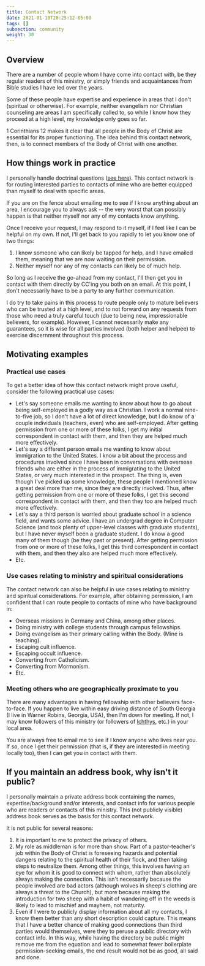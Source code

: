 ```yaml
---
title: Contact Network
date: 2021-01-10T20:25:12-05:00
tags: []
subsection: community
weight: 30
---
```


## Overview

There are a number of people whom I have come into contact with, be they regular readers of this ministry, or simply friends and acquaintances from Bible studies I have led over the years.

Some of these people have expertise and experience in areas that I don't (spiritual or otherwise). For example, neither evangelism nor Christian counseling are areas I am specifically called to, so while I know how they proceed at a high level, my knowledge only goes so far.

1 Corinthians 12 makes it clear that all people in the Body of Christ are essential for its proper functioning. The idea behind this contact network, then, is to connect members of the Body of Christ with one another.

## How things work in practice

I personally handle doctrinal questions ([see here](https://www.bibledocs.org/#contact)). This contact network is for routing interested parties to contacts of mine who are better equipped than myself to deal with specific areas.

If you are on the fence about emailing me to see if I know anything about an area, I encourage you to always ask -- the very worst that can possibly happen is that neither myself nor any of my contacts know anything.

Once I receive your request, I may respond to it myself, if I feel like I can be helpful on my own. If not, I'll get back to you rapidly to let you know one of two things:

1. I know someone who can likely be tapped for help, and I have emailed them, meaning that we are now waiting on their permission.
2. Neither myself nor any of my contacts can likely be of much help.

So long as I receive the go-ahead from my contact, I'll then get you in contact with them directly by CC'ing you both on an email. At this point, I don't necessarily have to be a party to any further communication.

I do try to take pains in this process to route people only to mature believers who can be trusted at a high level, and to not forward on any requests from those who need a truly careful touch (due to being new, impressionable believers, for example). However, I cannot necessarily make any guarantees, so it is wise for all parties involved (both helper and helpee) to exercise discernment throughout this process.

## Motivating examples

### Practical use cases

To get a better idea of how this contact network might prove useful, consider the following practical use cases:

- Let's say someone emails me wanting to know about how to go about being self-employed in a godly way as a Christian. I work a normal nine-to-five job, so I don't have a lot of direct knowledge, but I do know of a couple individuals (teachers, even) who are self-employed. After getting permission from one or more of these folks, I get my initial correspondent in contact with them, and then they are helped much more effectively.
- Let's say a different person emails me wanting to know about immigration to the United States. I know a bit about the process and procedures involved since I have been in conversations with overseas friends who are either in the process of immigrating to the United States, or very much interested in the prospect. The thing is, even though I've picked up some knowledge, these people I mentioned know a great deal more than me, since they are directly involved. Thus, after getting permission from one or more of these folks, I get this second correspondent in contact with them, and then they too are helped much more effectively.
- Let's say a third person is worried about graduate school in a science field, and wants some advice. I have an undergrad degree in Computer Science (and took plenty of upper-level classes with graduate students), but I have never myself been a graduate student. I do know a good many of them though (be they past or present). After getting permission from one or more of these folks, I get this third correspondent in contact with them, and then they also are helped much more effectively.
- Etc.

### Use cases relating to ministry and spiritual considerations

The contact network can also be helpful in use cases relating to ministry and spiritual considerations. For example, after obtaining permission, I am confident that I can route people to contacts of mine who have background in:

* Overseas missions in Germany and China, among other places.
* Doing ministry with college students through campus fellowships.
* Doing evangelism as their primary calling within the Body. (Mine is teaching).
* Escaping cult influence.
* Escaping occult influence.
* Converting from Catholicism.
* Converting from Mormonism.
* Etc.

### Meeting others who are geographically proximate to you

There are many advantages in having fellowship with other believers face-to-face. If you happen to live within easy driving distance of South Georgia (I live in Warner Robins, Georgia, USA), then I'm down for meeting. If not, I may know followers of this ministry (or followers of [Ichthys](https://ichthys.com/), etc.) in your local area.

You are always free to email me to see if I know anyone who lives near you. If so, once I get their permission (that is, if they are interested in meeting locally too), then I can get you in contact with them.

## If you maintain an address book, why isn't it public?

I personally maintain a private address book containing the names, expertise/background and/or interests, and contact info for various people who are readers or contacts of this ministry. This (not publicly visible) address book serves as the basis for this contact network.

It is not public for several reasons:

1. It is important to me to protect the privacy of others.
2. My role as middleman is for more than show. Part of a pastor-teacher's job within the Body of Christ is foreseeing hazards and potential dangers relating to the spiritual health of their flock, and then taking steps to neutralize them. Among other things, this involves having an eye for whom it is good to connect with whom, rather than absolutely always making the connection. This isn't necessarily because the people involved are bad actors (although wolves in sheep's clothing are always a threat to the Church), but more because making the introduction for two sheep with a habit of wandering off in the weeds is likely to lead to mischief and mayhem, not maturity.
3. Even if I were to publicly display information about all my contacts, I know them better than any short description could capture. This means that I have a better chance of making good connections than third parties would themselves, were they to peruse a public directory with contact info. In this way, while having the directory be public might remove me from the equation and lead to somewhat fewer boilerplate permission-seeking emails, the end result would not be as good, all said and done.
